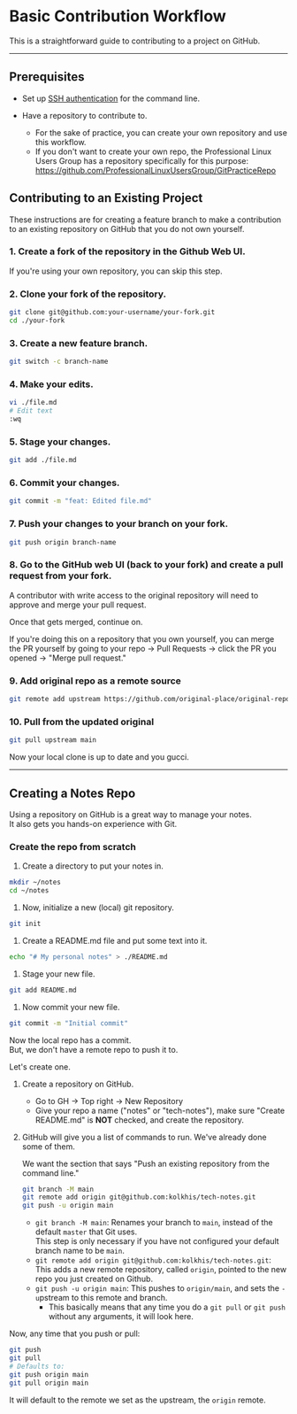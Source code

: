 # Basic Contribution Workflow

This is a straightforward guide to contributing to a project on GitHub.  

---

## Prerequisites

- Set up [SSH authentication](./ssh_for_git.md#ssh-for-github-authentication) for the command line.  

- Have a repository to contribute to.  
    - For the sake of practice, you can create your own repository and use this
      workflow.  
    - If you don't want to create your own repo, the Professional Linux Users Group has a 
      repository specifically for this purpose: 
      <https://github.com/ProfessionalLinuxUsersGroup/GitPracticeRepo>  

## Contributing to an Existing Project
These instructions are for creating a feature branch to make a contribution to an
existing repository on GitHub that you do not own yourself.  

### 1. Create a fork of the repository in the Github Web UI.  

   If you're using your own repository, you can skip this step.  

### 2. Clone your fork of the repository.  
   ```bash
   git clone git@github.com:your-username/your-fork.git
   cd ./your-fork
   ```

### 3. Create a new feature branch.  
   ```bash
   git switch -c branch-name
   ```

### 4. Make your edits.  
   ```bash
   vi ./file.md
   # Edit text
   :wq
   ```

### 5. Stage your changes. 
   ```bash
   git add ./file.md
   ```

### 6. Commit your changes.  
   ```bash
   git commit -m "feat: Edited file.md"
   ```

### 7. Push your changes to **your branch** on **your fork**.  
   ```bash
   git push origin branch-name
   ```

### 8. Go to the GitHub web UI (back to your fork) and create a pull request from your fork.  


   A contributor with write access to the original repository will need to approve and
   merge your pull request.  
   
   Once that gets merged, continue on.  
   
   If you're doing this on a repository that you own yourself, you can merge the PR
   yourself by going to your repo -> Pull Requests -> click the PR you opened -> "Merge pull request."  


### 9. Add original repo as a remote source

   ```bash
   git remote add upstream https://github.com/original-place/original-repo.git
   ```

### 10. Pull from the updated original

   ```bash
   git pull upstream main
   ```

   Now your local clone is up to date and you gucci.  

---

## Creating a Notes Repo

Using a repository on GitHub is a great way to manage your notes.  
It also gets you hands-on experience with Git.  


### Create the repo from scratch

1. Create a directory to put your notes in.  
```bash
mkdir ~/notes
cd ~/notes
```

1. Now, initialize a new (local) git repository.  
```bash
git init
```

1. Create a README.md file and put some text into it.  
```bash
echo "# My personal notes" > ./README.md
```

1. Stage your new file.  
```bash
git add README.md
```

1. Now commit your new file.  
```bash
git commit -m "Initial commit"
```
Now the local repo has a commit.  
But, we don't have a remote repo to push it to.  

Let's create one.  


1. Create a repository on GitHub.  
    - Go to GH -> Top right -> New Repository
    - Give your repo a name ("notes" or "tech-notes"), make sure "Create README.md" is **NOT** checked, and create the repository.  

1. GitHub will give you a list of commands to run. We've already done some of them.  

   We want the section that says "Push an existing repository from the command line."  
   ```bash
   git branch -M main
   git remote add origin git@github.com:kolkhis/tech-notes.git
   git push -u origin main
   ```

    - `git branch -M main`: Renames your branch to `main`, instead of the
       default `master` that Git uses.  
       This step is only necessary if you have not configured your default
       branch name to be `main`.  
    - `git remote add origin git@github.com:kolkhis/tech-notes.git`: 
       This adds a new remote repository, called `origin`, pointed to the
       new repo you just created on Github.  
    - `git push -u origin main`: This pushes to `origin/main`, and sets the
      `-u`pstream to this remote and branch.  
        - This basically means that any time you do a `git pull` or `git push`
          without any arguments, it will look here.  


Now, any time that you push or pull:
```bash
git push
git pull
# Defaults to:
git push origin main
git pull origin main
```
It will default to the remote we set as the upstream, the `origin` remote.  












